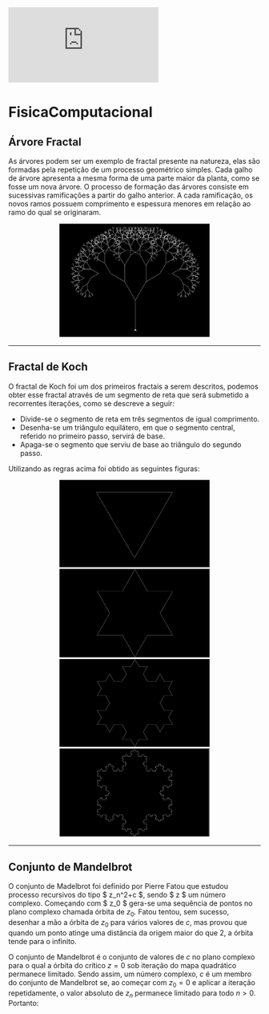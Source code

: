 ![equation](http://www.sciweavers.org/tex2img.php?eq=1%2Bsin%28mc%5E2%29&bc=White&fc=Black&im=jpg&fs=12&ff=arev&edit=)
# FisicaComputacional

## Árvore Fractal
As árvores podem ser um exemplo de fractal presente na natureza, elas são formadas pela repetição de um processo geométrico simples. Cada galho de árvore apresenta a mesma forma de uma parte maior da planta, como se fosse um nova árvore. O processo de formação das árvores consiste em sucessivas ramificações a partir do galho anterior. A cada ramificação, os novos ramos possuem comprimento e espessura menores em relação ao ramo do qual se originaram.

<p align="center">
  <img src="/imgs/FractalTree.png" alt="drawing" width="300"/>
</p>

---

## Fractal de Koch

O fractal de Koch foi um dos primeiros fractais a serem descritos, podemos obter esse fractal através de um segmento de reta que será submetido a recorrentes iterações, como se descreve a seguir:

* Divide-se o segmento de reta em três segmentos de igual comprimento.
* Desenha-se um triângulo equilátero, em que o segmento central, referido no primeiro passo, servirá de base.
* Apaga-se o segmento que serviu de base ao triângulo do segundo passo.

Utilizando as regras acima foi obtido as seguintes figuras:

<p align="center">
  <img src="/imgs/koch1.png" alt="drawing" width="300"/>
  <img src="/imgs/koch2.png" alt="drawing" width="300"/>
  <img src="/imgs/koch3.png" alt="drawing" width="300"/>
  <img src="/imgs/koch4.png" alt="drawing" width="300"/>
</p>

---

## Conjunto de Mandelbrot
O conjunto de Madelbrot foi definido por Pierre Fatou que estudou processo recursivos do tipo $ z_n^2+c $, sendo $ z $ um número complexo. Começando com $ z_0 $ gera-se uma sequência de pontos no plano complexo chamada órbita de $z_0$. Fatou tentou, sem sucesso, desenhar a mão a órbita de $z_0$ para vários valores de $c$, mas provou que quando um ponto atinge uma distância da origem maior do que 2, a órbita tende para o infinito.

O conjunto de Mandelbrot é o conjunto de valores de $c$ no plano complexo para o qual a órbita do crítico $z = 0$ sob iteração do mapa quadrático permanece limitado. Sendo assim, um número complexo, $c$ é um membro do conjunto de Mandelbrot se, ao começar com $z_0 = 0$ e aplicar a iteração repetidamente, o valor absoluto de $z_n$ permanece limitado para todo $n> 0$. Portanto:
